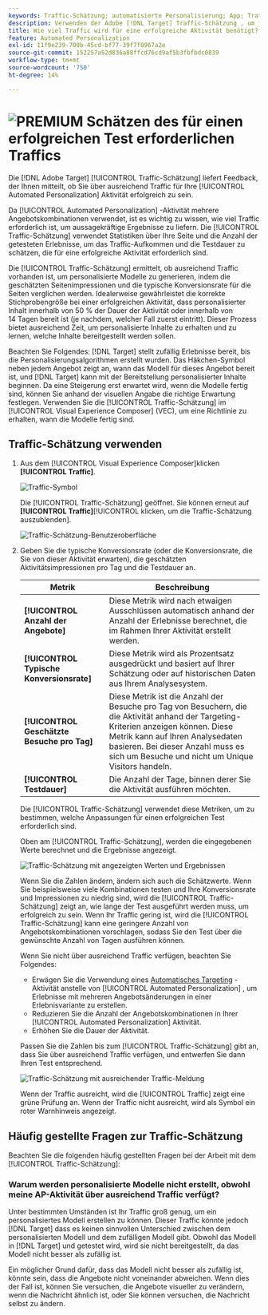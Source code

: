 ```yaml
---
keywords: Traffic-Schätzung; automatisierte Personalisierung; App; Traffic schätzen; automatisches Targeting
description: Verwenden der Adobe [!DNL Target] Traffic-Schätzung , um festzustellen, ob Sie über ausreichend Traffic verfügen, damit Ihre Automated Personalization-Aktivität erfolgreich ist.
title: Wie viel Traffic wird für eine erfolgreiche Aktivität benötigt?
feature: Automated Personalization
exl-id: 11f9e239-700b-45cd-bf77-39f7f8967a2e
source-git-commit: 152257a52d836a88ffcd76cd9af5b3fbfbdc0839
workflow-type: tm+mt
source-wordcount: '750'
ht-degree: 14%

---
```


# ![PREMIUM](/help/main/assets/premium.png) Schätzen des für einen erfolgreichen Test erforderlichen Traffics

Die [!DNL Adobe Target] [!UICONTROL Traffic-Schätzung] liefert Feedback, der Ihnen mitteilt, ob Sie über ausreichend Traffic für Ihre [!UICONTROL Automated Personalization] Aktivität erfolgreich zu sein.

Da [!UICONTROL Automated Personalization] -Aktivität mehrere Angebotskombinationen verwendet, ist es wichtig zu wissen, wie viel Traffic erforderlich ist, um aussagekräftige Ergebnisse zu liefern. Die [!UICONTROL Traffic-Schätzung] verwendet Statistiken über Ihre Seite und die Anzahl der getesteten Erlebnisse, um das Traffic-Aufkommen und die Testdauer zu schätzen, die für eine erfolgreiche Aktivität erforderlich sind.

Die [!UICONTROL Traffic-Schätzung] ermittelt, ob ausreichend Traffic vorhanden ist, um personalisierte Modelle zu generieren, indem die geschätzten Seitenimpressionen und die typische Konversionsrate für die Seiten verglichen werden. Idealerweise gewährleistet die korrekte Stichprobengröße bei einer erfolgreichen Aktivität, dass personalisierter Inhalt innerhalb von 50 % der Dauer der Aktivität oder innerhalb von 14 Tagen bereit ist (je nachdem, welcher Fall zuerst eintritt). Dieser Prozess bietet ausreichend Zeit, um personalisierte Inhalte zu erhalten und zu lernen, welche Inhalte bereitgestellt werden sollen.

Beachten Sie Folgendes: [!DNL Target] stellt zufällig Erlebnisse bereit, bis die Personalisierungsalgorithmen erstellt wurden. Das Häkchen-Symbol neben jedem Angebot zeigt an, wann das Modell für dieses Angebot bereit ist, und [!DNL Target] kann mit der Bereitstellung personalisierter Inhalte beginnen. Da eine Steigerung erst erwartet wird, wenn die Modelle fertig sind, können Sie anhand der visuellen Angabe die richtige Erwartung festlegen. Verwenden Sie die [!UICONTROL Traffic-Schätzung] im [!UICONTROL Visual Experience Composer] (VEC), um eine Richtlinie zu erhalten, wann die Modelle fertig sind.

## Traffic-Schätzung verwenden

1. Aus dem [!UICONTROL Visual Experience Composer]klicken **[!UICONTROL Traffic]**.

   ![Traffic-Symbol](/help/main/c-activities/t-automated-personalization/assets/icon-traffic.png)

   Die [!UICONTROL Traffic-Schätzung] geöffnet. Sie können erneut auf **[!UICONTROL Traffic]**[!UICONTROL  klicken, um die Traffic-Schätzung auszublenden].

   ![Traffic-Schätzung-Benutzeroberfläche](assets/ap_est.png)

1. Geben Sie die typische Konversionsrate (oder die Konversionsrate, die Sie von dieser Aktivität erwarten), die geschätzten Aktivitätsimpressionen pro Tag und die Testdauer an.

   | Metrik | Beschreibung |
   | --- | --- |
   | **[!UICONTROL Anzahl der Angebote]** | Diese Metrik wird nach etwaigen Ausschlüssen automatisch anhand der Anzahl der Erlebnisse berechnet, die im Rahmen Ihrer Aktivität erstellt werden. |
   | **[!UICONTROL Typische Konversionsrate]** | Diese Metrik wird als Prozentsatz ausgedrückt und basiert auf Ihrer Schätzung oder auf historischen Daten aus Ihrem Analysesystem. |
   | **[!UICONTROL Geschätzte Besuche pro Tag]** | Diese Metrik ist die Anzahl der Besuche pro Tag von Besuchern, die die Aktivität anhand der Targeting-Kriterien anzeigen können. Diese Metrik kann auf Ihren Analysedaten basieren. Bei dieser Anzahl muss es sich um Besuche und nicht um Unique Visitors handeln. |
   | **[!UICONTROL Testdauer]** | Die Anzahl der Tage, binnen derer Sie die Aktivität ausführen möchten. |

   Die [!UICONTROL Traffic-Schätzung] verwendet diese Metriken, um zu bestimmen, welche Anpassungen für einen erfolgreichen Test erforderlich sind.

   Oben am [!UICONTROL Traffic-Schätzung], werden die eingegebenen Werte berechnet und die Ergebnisse angezeigt.

   ![Traffic-Schätzung mit angezeigten Werten und Ergebnissen](assets/ap_est_no.png)

   Wenn Sie die Zahlen ändern, ändern sich auch die Schätzwerte. Wenn Sie beispielsweise viele Kombinationen testen und Ihre Konversionsrate und Impressionen zu niedrig sind, wird die [!UICONTROL Traffic-Schätzung] zeigt an, wie lange der Test ausgeführt werden muss, um erfolgreich zu sein. Wenn Ihr Traffic gering ist, wird die [!UICONTROL Traffic-Schätzung] kann eine geringere Anzahl von Angebotskombinationen vorschlagen, sodass Sie den Test über die gewünschte Anzahl von Tagen ausführen können.

   Wenn Sie nicht über ausreichend Traffic verfügen, beachten Sie Folgendes:

   * Erwägen Sie die Verwendung eines [Automatisches Targeting](/help/main/c-activities/auto-target/auto-target-to-optimize.md) -Aktivität anstelle von [!UICONTROL Automated Personalization] , um Erlebnisse mit mehreren Angebotsänderungen in einer Erlebnisvariante zu erstellen.
   * Reduzieren Sie die Anzahl der Angebotskombinationen in Ihrer [!UICONTROL Automated Personalization] Aktivität.
   * Erhöhen Sie die Dauer der Aktivität.

   Passen Sie die Zahlen bis zum [!UICONTROL Traffic-Schätzung] gibt an, dass Sie über ausreichend Traffic verfügen, und entwerfen Sie dann Ihren Test entsprechend.

   ![Traffic-Schätzung mit ausreichender Traffic-Meldung](assets/ap_est_yes.png)

   Wenn der Traffic ausreicht, wird die [!UICONTROL Traffic] zeigt eine grüne Prüfung an. Wenn der Traffic nicht ausreicht, wird als Symbol ein roter Warnhinweis angezeigt.

## Häufig gestellte Fragen zur Traffic-Schätzung

Beachten Sie die folgenden häufig gestellten Fragen bei der Arbeit mit dem [!UICONTROL Traffic-Schätzung]:

### Warum werden personalisierte Modelle nicht erstellt, obwohl meine AP-Aktivität über ausreichend Traffic verfügt?

Unter bestimmten Umständen ist Ihr Traffic groß genug, um ein personalisiertes Modell erstellen zu können. Dieser Traffic könnte jedoch [!DNL Target] dass es keinen sinnvollen Unterschied zwischen dem personalisierten Modell und dem zufälligen Modell gibt. Obwohl das Modell in [!DNL Target] und getestet wird, wird sie nicht bereitgestellt, da das Modell nicht besser als zufällig ist.

Ein möglicher Grund dafür, dass das Modell nicht besser als zufällig ist, könnte sein, dass die Angebote nicht voneinander abweichen. Wenn dies der Fall ist, können Sie versuchen, die Angebote visueller zu verändern, wenn die Nachricht ähnlich ist, oder Sie können versuchen, die Nachricht selbst zu ändern.
